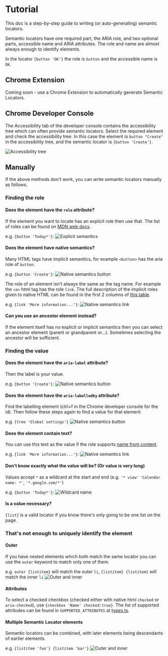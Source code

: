 # Tutorial

This doc is a step-by-step guide to writing (or auto-generating) semantic
locators.

Semantic locators have one required part, the ARIA role, and two optional parts,
accessible name and ARIA attributes. The role and name are almost always enough
to identify elements.

In the locator `{button 'OK'}` the role is `button` and the accessible name is
`OK`.

## Chrome Extension

Coming soon - use a Chrome Extension to automatically generate Semantic Locators.

## Chrome Developer Console

The Accessibility tab of the developer console contains the accessibility tree
which can often provide semantic locators. Select the required element and check
the accessibility tree. In this case the element is `button "Create"` in the
accessibility tree, and the semantic locator is `{button 'Create'}`.

![Accessibility tree](img/a11y_tree.png)

## Manually

If the above methods don't work, you can write semantic locators manually as
follows.

### Finding the role

#### Does the element have the `role` attribute?

If the element you want to locate has an explicit role then use that. The list
of roles can be found on
[MDN web docs](https://developer.mozilla.org/en-US/docs/Web/Accessibility/ARIA/ARIA_Techniques).

e.g. `{button 'Today*'}`:
![Explicit semantics](img/explicit_semantics.png)

#### Does the element have native semantics?

Many HTML tags have implicit semantics, for example `<button>` has the aria role
of `button`.

e.g. `{button 'Create'}`:
![Native semantics button](img/native_semantics_button.png)

The role of an element isn't always the same as the tag name. For example the
`<a>` html tag has the role `link`. The full description of the implicit roles
given to native HTML can be found in the first 2 columns of
[this table](https://www.w3.org/TR/html-aria/#docconformance).

e.g. `{link 'More information...'}`:
![Native semantics link](img/native_semantics_link.png)

#### Can you use an ancestor element instead?

If the element itself has no explicit or implicit semantics then you can select
an ancestor element (parent or grandparent or...). Sometimes selecting the ancestor
will be sufficient.

### Finding the value

#### Does the element have the `aria-label` attribute?

Then the label is your value.

e.g. `{button 'Create'}`:
![Native semantics button](img/native_semantics_button.png)

#### Does the element have the `aria-labelledby` attribute?

Find the labelling element (ctrl+f in the Chrome developer console for the id).
Then follow these steps again to find a value for that element.

e.g. `{tree 'Global settings'}`
![Native semantics button](img/aria_labelledby_example.png)

#### Does the element contain text?

You can use this text as the value if the role supports [name from content](https://www.w3.org/TR/wai-aria/#namefromcontent).

e.g. `{link 'More information...'}`:
![Native semantics link](img/native_semantics_link.png)

#### Don't know exactly what the value will be? (Or value is very long)

Values accept `*` as a wildcard at the start and end (e.g. `'* view'` `'Calendar
name: *'`, `'*.google.com/*'`)

e.g. `{button 'Today*'}`:
![Wildcard name](img/wildcard_name.png)

#### Is a value necessary?

`{list}` is a valid locator if you know there's only going to be one list on the
page.

### That's not enough to uniquely identify the element

#### Outer

If you have nested elements which both match the same locator you can use the
`outer` keyword to match only one of them.

e.g. `outer {listitem}` will match the outer `li`, `{listitem} {listitem}` will
match the inner `li`
![Outer and inner](img/outer.png)

#### Attributes

To select a checked checkbox (checked either with native html `checked` or `aria-checked`), use `{checkbox 'Name' checked:true}`. The list of supported attributes can be found in `SUPPORTED_ATTRIBUTES` at [types.ts](../javascript/lib/types.ts).

#### Multiple Semantic Locator elements

Semantic locators can be combined, with later elements being descendants of
earlier elements.

e.g. `{listitem 'foo'} {listitem 'bar'}`
![Outer and inner](img/outer.png)
